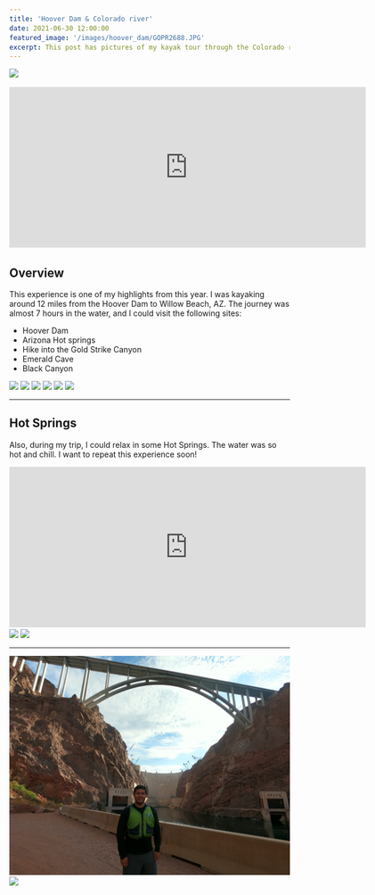 ```yaml
---
title: 'Hoover Dam & Colorado river'
date: 2021-06-30 12:00:00
featured_image: '/images/hoover_dam/GOPR2688.JPG'
excerpt: This post has pictures of my kayak tour through the Colorado river.
---
```


![](/images/hoover_dam/GOPR2688.JPG)

<iframe src="https://www.youtube.com/embed/qgVpI8QlCIg" width="640" height="288" frameborder="0" webkitallowfullscreen allowfullscreen></iframe>

## Overview

This experience is one of my highlights from this year. I was kayaking around 12 miles from the Hoover Dam to Willow Beach, AZ. The journey was almost 7 hours in the water, and I could visit the following sites: 
* Hoover Dam
* Arizona Hot springs
* Hike into the Gold Strike Canyon
* Emerald Cave
* Black Canyon

<div class="gallery" data-columns="2">
	<img src="/images/hoover_dam/GOPR2701.JPG">
	<img src="/images/hoover_dam/GOPR2894.JPG">
	<img src="/images/hoover_dam/GOPR2823.JPG">
	<img src="/images/hoover_dam/GOPR2863.JPG">
	<img src="/images/hoover_dam/GOPR2862.JPG">
	<img src="/images/hoover_dam/GOPR2752.JPG">
</div>

---

## Hot Springs

Also, during my trip, I could relax in some Hot Springs. The water was so hot and chill. I want to repeat this experience soon!  

<iframe src="https://www.youtube.com/embed/XmPf3RTeuJo" width="640" height="288" frameborder="0" webkitallowfullscreen allowfullscreen></iframe>

<div class="gallery" data-columns="2">
	<img src="/images/hoover_dam/GOPR2716.JPG">
	<img src="/images/hoover_dam/GOPR2710.JPG">
</div>

---

<div class="gallery" data-columns="2">
	<img src="/images/hoover_dam/GOPR2682.JPG">
	<img src="/images/hoover_dam/GOPR2838.JPG">
</div>